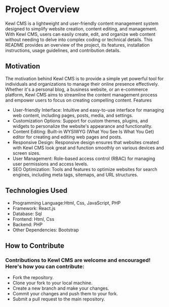 # Project Overview

Kewl CMS is a lightweight and user-friendly content management system designed to simplify website creation, content editing, and management. With Kewl CMS, users can easily create, edit, and organize web content without needing to delve into complex coding or technical details. This README provides an overview of the project, its features, installation instructions, usage guidelines, and contribution details.
## Motivation

The motivation behind Kewl CMS is to provide a simple yet powerful tool for individuals and organizations to manage their online presence effectively. Whether it's a personal blog, a business website, or an e-commerce platform, Kewl CMS aims to streamline the content management process and empower users to focus on creating compelling content.
Features

   * User-friendly Interface: Intuitive and easy-to-use interface for managing web content, including pages, posts, media, and settings.
   * Customization Options: Support for custom themes, plugins, and widgets to personalize the website's appearance and functionality.
   * Content Editing: Built-in WYSIWYG (What You See Is What You Get) editor for creating and editing web pages and posts.
   * Responsive Design: Responsive design ensures that websites created with Kewl CMS look great and function smoothly on various devices and screen sizes.
   * User Management: Role-based access control (RBAC) for managing user permissions and access levels.
   * SEO Optimization: Tools and features to optimize websites for search engines, including meta tags, sitemaps, and URL structures.

## Technologies Used

  * Programming Language:Html, Css, JavaScript, PHP
  * Framework: React.js
  * Database: Sql
  * Frontend: Html, Css
  * Backend: PHP
  * Other Dependencies: Bootstrap

## How to Contribute

### Contributions to Kewl CMS are welcome and encouraged! Here's how you can contribute:

  * Fork the repository.
  * Clone your fork to your local machine.
  * Create a new branch and make your changes.
  * Commit your changes and push them to your fork.
  * Submit a pull request to the main repository.




